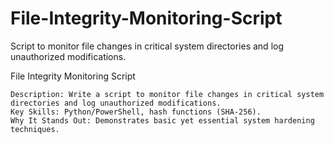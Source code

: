 # File-Integrity-Monitoring-Script
Script to monitor file changes in critical system directories and log unauthorized modifications.


File Integrity Monitoring Script

    Description: Write a script to monitor file changes in critical system directories and log unauthorized modifications.
    Key Skills: Python/PowerShell, hash functions (SHA-256).
    Why It Stands Out: Demonstrates basic yet essential system hardening techniques.
